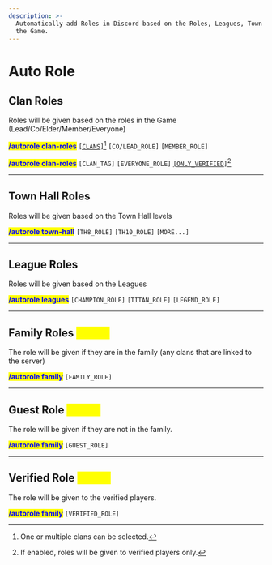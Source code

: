 ```yaml
---
description: >-
  Automatically add Roles in Discord based on the Roles, Leagues, Town Halls in
  the Game.
---
```


# Auto Role

## Clan Roles

Roles will be given based on the roles in the Game (Lead/Co/Elder/Member/Everyone)

<mark style="color:blue;">**/autorole clan-roles**</mark> [`[CLANS]`](#user-content-fn-1)[^1]  `[CO/LEAD_ROLE]` `[MEMBER_ROLE]`&#x20;

<mark style="color:blue;">**/autorole clan-roles**</mark> `[CLAN_TAG]`  `[EVERYONE_ROLE]` [`[ONLY_VERIFIED]`](#user-content-fn-2)[^2]&#x20;

***

## Town Hall Roles

Roles will be given based on the Town Hall levels

<mark style="color:blue;">**/autorole town-hall**</mark> `[TH8_ROLE]`  `[TH10_ROLE]` `[MORE...]`&#x20;

***

## League Roles

Roles will be given based on the Leagues

<mark style="color:blue;">**/autorole leagues**</mark> `[CHAMPION_ROLE]`  `[TITAN_ROLE]` `[LEGEND_ROLE]`&#x20;

***

## Family Roles <mark style="color:yellow;">\[NEW]</mark>

The role will be given if they are in the family (any clans that are linked to the server)

<mark style="color:blue;">**/autorole family**</mark> `[FAMILY_ROLE]` &#x20;

***

## Guest Role <mark style="color:yellow;">\[NEW]</mark>

The role will be given if they are not in the family.

<mark style="color:blue;">**/autorole family**</mark> `[GUEST_ROLE]` &#x20;

***

## Verified Role <mark style="color:yellow;">\[NEW]</mark>

The role will be given to the verified players.

<mark style="color:blue;">**/autorole family**</mark> `[VERIFIED_ROLE]` &#x20;

[^1]: One or multiple clans can be selected.

[^2]: If enabled, roles will be given to verified players only.
